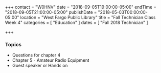 +++
contact = "W0HNV"
date = "2018-09-05T19:00:00-05:00"
endTime = "2018-09-05T21:00:00-05:00"
publishDate = "2018-05-03T00:00:00-05:00"
location = "West Fargo Public Library"
title = "Fall Technician Class Week 4"
categories = [ "Education" ]
dates = [ "Fall 2018 Technician" ]

+++
### Topics

* Questions for chapter 4
* Chapter 5 - Amateur Radio Equipment
* Guest speaker or Hands on
